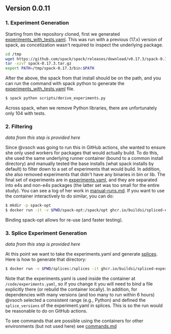 ## Version 0.0.11

### 1. Experiment Generation

Starting from the repository cloned, first we generated [experiments_with_tests.yaml](experiments_with_tests.yaml). This was run with a previous (17.x) version of spack, as concetization wasn't required to inspect the underlying package.

```bash
cd /tmp
wget https://github.com/spack/spack/releases/download/v0.17.3/spack-0.17.3.tar.gz
tar -xzvf spack-0.17.3.tar.gz
export PATH=/tmp/spack-0.17.3/bin:$PATH
```

After the above, the spack from that install should be on the path, and you can run the command with spack
python to generate the [experiments_with_tests.yaml](experiments_with_tests.yaml) file.

```bash
$ spack python scripts/derive_experiments.py
```

Across spack, when we remove Python libraries, there are unfortunately only 104 with tests.

### 2. Filtering

*data from this step is provided here*

Since @vsoch was going to run this in GitHub actions, she wanted to ensure she only used workers for packages that would actually build. To do this, she used the same underlying runner container (bound to a common install directory) and manually tested the base installs (what spack installs by default) to filter down to a set of experiments that would build. In addition, she also removed experiments that didn't have any binaries in bin or lib.
The final set of experiments are in [experiments.yaml](experiments.yaml), and they are separated into e4s and non-e4s packages (the latter set was too small for the entire study). You can see a log of her work in [manual-runs.md](manual-runs.md). If you want to use the container interactively to do similar, you can do:

```bash
$ mkdir -p spack-opt
$ docker run -it -v $PWD/spack-opt:/spack/opt ghcr.io/buildsi/spliced-experiment
```

Binding spack-opt allows for re-use (and faster testing).

### 3. Splice Experiment Generation

*data from this step is provided here*

At this point we want to take the experiments.yaml and generate [splices](splices).
Here is how to generate that directory:

```bash
$ docker run -v $PWD/splices:/splices -it ghcr.io/buildsi/spliced-experiment:latest spack python /code/scripts/generate_experiments.py /splices/
```

Note that the experiments.yaml is used inside the container at `/code/experiments.yaml`, so if you change it you will need to bind a file explicitly there (or rebuild the container locally). In addition, for dependencies with many versions (and too many to run within 6 hours) @vsoch selected a consistent range (e.g., Python)
and defined the `splice_versions` of the experiment.yaml in splices. This is so the run would be reasonable to do on GitHub actions.

To see commands that are possible using the containers for other environments (but not used here) see [commands.md](commands.md)
